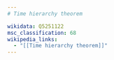 ```yaml
---
# Time hierarchy theorem

wikidata: Q5251122
msc_classification: 68
wikipedia_links:
  - "[[Time hierarchy theorem]]"
---
```

